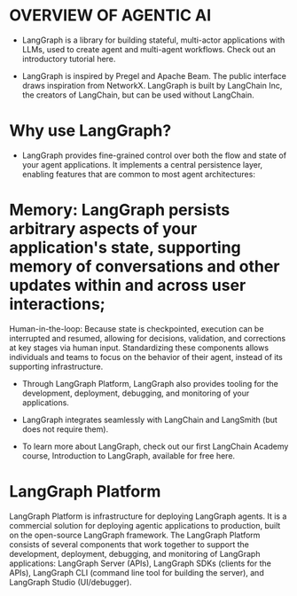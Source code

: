 # OVERVIEW OF AGENTIC AI 
- LangGraph is a library for building stateful, multi-actor applications with LLMs, used to create agent and multi-agent workflows. Check out an introductory tutorial here.

- LangGraph is inspired by Pregel and Apache Beam. The public interface draws inspiration from NetworkX. LangGraph is built by LangChain Inc, the creators of LangChain, but can be used without LangChain.

# Why use LangGraph?
- LangGraph provides fine-grained control over both the flow and state of your agent applications. It implements a central persistence layer, enabling features that are common to most agent architectures:

# Memory: LangGraph persists arbitrary aspects of your application's state, supporting memory of conversations and other updates within and across user interactions;
Human-in-the-loop: Because state is checkpointed, execution can be interrupted and resumed, allowing for decisions, validation, and corrections at key stages via human input.
Standardizing these components allows individuals and teams to focus on the behavior of their agent, instead of its supporting infrastructure.

- Through LangGraph Platform, LangGraph also provides tooling for the development, deployment, debugging, and monitoring of your applications.

- LangGraph integrates seamlessly with LangChain and LangSmith (but does not require them).

- To learn more about LangGraph, check out our first LangChain Academy course, Introduction to LangGraph, available for free here.

# LangGraph Platform
LangGraph Platform is infrastructure for deploying LangGraph agents. It is a commercial solution for deploying agentic applications to production, built on the open-source LangGraph framework. The LangGraph Platform consists of several components that work together to support the development, deployment, debugging, and monitoring of LangGraph applications: LangGraph Server (APIs), LangGraph SDKs (clients for the APIs), LangGraph CLI (command line tool for building the server), and LangGraph Studio (UI/debugger).


